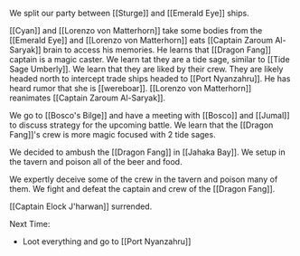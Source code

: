 We split our party between [[Sturge]] and [[Emerald Eye]] ships.

[[Cyan]] and [[Lorenzo von Matterhorn]] take some bodies from the [[Emerald Eye]] and [[Lorenzo von Matterhorn]] eats [[Captain Zaroum Al-Saryak]] brain to access his memories. He learns that [[Dragon Fang]] captain is a magic caster. We learn tat they are a tide sage, similar to [[Tide Sage Umberly]]. We learn that they are liked by their crew. They are likely headed north to intercept trade ships headed to [[Port Nyanzahru]]. He has heard rumor that she is [[wereboar]]. [[Lorenzo von Matterhorn]] reanimates [[Captain Zaroum Al-Saryak]].

We go to [[Bosco's Bilge]] and have a meeting with [[Bosco]] and [[Jumal]] to discuss strategy for the upcoming battle. We learn that the [[Dragon Fang]]'s crew is more magic focused with 2 tide sages.

We decided to ambush the [[Dragon Fang]] in [[Jahaka Bay]]. We setup in the tavern and poison all of the beer and food.

We expertly deceive some of the crew in the tavern and poison many of them. We fight and defeat the captain and crew of the [[Dragon Fang]].

[[Captain Elock J'harwan]] surrended.

Next Time:
- Loot everything and go to [[Port Nyanzahru]]